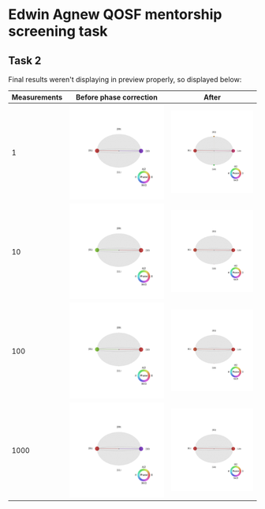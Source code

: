 # Edwin Agnew QOSF mentorship screening task

## Task 2

Final results weren't displaying in preview properly, so displayed below:

| Measurements  | Before phase correction | After |
| ------------- | ------------- | ------------- |
| 1  | ![](imgs/qsphere_00.png?8) | ![](imgs/qsphere_01.png) |
| 10  | ![](imgs/qsphere_10.png?8) | ![](imgs/qsphere_11.png?8) |
| 100 | ![](imgs/qsphere_20.png?8) | ![](imgs/qsphere_21.png?8) |
| 1000 | ![](imgs/qsphere_30.png?8) | ![](imgs/qsphere_31.png?8) |


